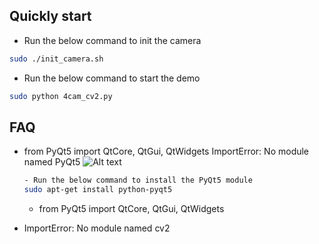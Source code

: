 ## Quickly start
- Run the below command to init the camera
```Bash
sudo ./init_camera.sh
```

- Run the below command to start the demo
```Bash
sudo python 4cam_cv2.py
```

## FAQ
- from PyQt5 import QtCore, QtGui, QtWidgets
  ImportError: No module named PyQt5
![Alt text](https://github.com/ArduCAM/RaspberryPi/blob/master/Multi_Camera_Adapter/Multi_Camera_Adapter_V2.1/error1.png)

  ```Bash
  - Run the below command to install the PyQt5 module
  sudo apt-get install python-pyqt5 
  ```
  - from PyQt5 import QtCore, QtGui, QtWidgets
- ImportError: No module named cv2
  
